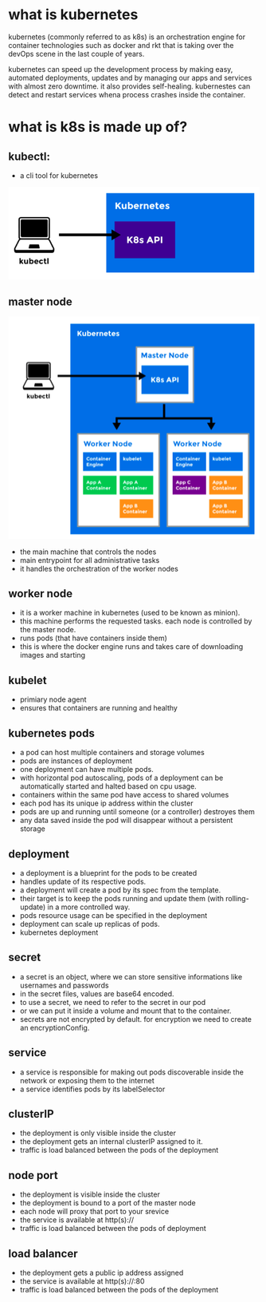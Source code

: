# what is kubernetes

kubernetes (commonly referred to as k8s) is an orchestration engine for container technologies such as docker and rkt that is taking over the devOps scene in the last couple of years.

kubernetes can speed up the development process by making easy, automated deployments, updates and by managing our apps and services with almost zero downtime. it also provides self-healing. kubernestes can detect and restart services whena process crashes inside the container.

# what is k8s is made up of?

## kubectl:

- a cli tool for kubernetes

![kubectl](../asset/kubectl.png)

## master node

![master node](../asset/masterNode.png)

- the main machine that controls the nodes
- main entrypoint for all administrative tasks
- it handles the orchestration of the worker nodes

## worker node

- it is a worker machine in kubernetes (used to be known as minion).
- this machine performs the requested tasks. each node is controlled by the master node.
- runs pods (that have containers inside them)
- this is where the docker engine runs and takes care of downloading images and starting

## kubelet

- primiary node agent
- ensures that containers are running and healthy

## kubernetes pods

- a pod can host multiple containers and storage volumes
- pods are instances of deployment
- one deployment can have multiple pods.
- with horizontal pod autoscaling, pods of a deployment can be automatically started and halted based on cpu usage.
- containers within the same pod have access to shared volumes
- each pod has its unique ip address within the cluster
- pods are up and running until someone (or a controller) destroyes them
- any data saved inside the pod will disappear without a persistent storage

## deployment

- a deployment is a blueprint for the pods to be created
- handles update of its respective pods.
- a deployment will create a pod by its spec from the template.
- their target is to keep the pods running and update them (with rolling-update) in a more controlled way.
- pods resource usage can be specified in the deployment
- deployment can scale up replicas of pods.
- kubernetes deployment

## secret

- a secret is an object, where we can store sensitive informations like usernames and passwords
- in the secret files, values are base64 encoded.
- to use a secret, we need to refer to the secret in our pod
- or we can put it inside a volume and mount that to the container.
- secrets are not encrypted by default. for encryption we need to create an encryptionConfig.

## service

- a service is responsible for making out pods discoverable inside the network or exposing them to the internet
- a service identifies pods by its labelSelector

## clusterIP

- the deployment is only visible inside the cluster
- the deployment gets an internal clusterIP assigned to it.
- traffic is load balanced between the pods of the deployment

## node port

- the deployment is visible inside the cluster
- the deployment is bound to a port of the master node
- each node will proxy that port to your srevice
- the service is available at http(s)://
- traffic is load balanced between the pods of deployment

## load balancer

- the deployment gets a public ip address assigned
- the service is available at http(s)://:80
- traffic is load balanced between the pods of the deployment
